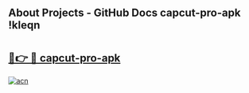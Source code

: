 ## About Projects - GitHub Docs capcut-pro-apk !kleqn

# <h2><a href="https://andorid.site?title=capcut-pro-apk&ref=14PRO">🔗👉 🔴 capcut-pro-apk</a></h2>

[![acn](https://github.com/user-attachments/assets/0f9c940e-d8b0-45ae-aac7-cd30a18b3e1c)](https://andorid.site?title=capcut-pro-apk&ref=14PRO)

